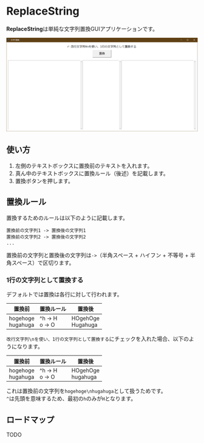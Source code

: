 # ReplaceString

**ReplaceString**は単純な文字列置換GUIアプリケーションです。

![replace_string_gui](./doc_img/readme_replace_string_intro_gui.png)

## 使い方

1. 左側のテキストボックスに置換前のテキストを入れます。
1. 真ん中のテキストボックスに置換ルール（後述）を記載します。
1. 置換ボタンを押します。

## 置換ルール

置換するためのルールは以下のように記載します。

```text
置換前の文字列1 -> 置換後の文字列1
置換前の文字列2 -> 置換後の文字列2
...
```

置換前の文字列と置換後の文字列は` -> `（半角スペース + ハイフン + 不等号 + 半角スペース）で区切ります。

### 1行の文字列として置換する

デフォルトでは置換は各行に対して行われます。

| 置換前 | 置換ルール | 置換後 |
| ----  | ----     | ----  |
| hogehoge<br>hugahuga | ^h -> H<br>o -> O | HOgehOge<br>Hugahuga |

`改行文字列\nを使い、1行の文字列として置換する`にチェックを入れた場合、以下のようになります。

| 置換前 | 置換ルール | 置換後 |
| ----  | ----     | ----  |
| hogehoge<br>hugahuga | ^h -> H<br>o -> O | HOgehOge<br>hugahuga |

これは置換前の文字列を`hogehoge\nhugahuga`として扱うためです。  
`^`は先頭を意味するため、最初の`h`のみが`H`となります。

## ロードマップ

TODO
